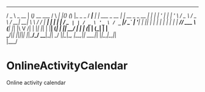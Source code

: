   ___        _ _               _        _   _       _ _          ____      _                 _            
 / _ \ _ __ | (_)_ __   ___   / \   ___| |_(_)_   _(_) |_ _   _ / ___|__ _| |  ___ _ __   __| | __ _ _ __ 
| | | | '_ \| | | '_ \ / _ \ / _ \ / __| __| \ \ / / | __| | | | |   / _` | | / _ \ '_ \ / _` |/ _` | '__|
| |_| | | | | | | | | |  __// ___ \ (__| |_| |\ V /| | |_| |_| | |__| (_| | ||  __/ | | | (_| | (_| | |   
 \___/|_| |_|_|_|_| |_|\___/_/   \_\___|\__|_| \_/ |_|\__|\__, |\____\__,_|_| \___|_| |_|\__,_|\__,_|_|   
                                                          |___/              


OnlineActivityCalendar
======================

Online activity calendar
